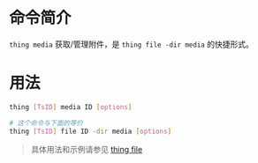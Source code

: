 # 命令简介 

`thing media` 获取/管理附件，是 `thing file -dir media` 的快捷形式。


# 用法

```bash
thing [TsID] media ID [options]

# 这个命令与下面的等价
thing [TsID] file ID -dir media [options]
```

> 具体用法和示例请参见 [thing file](cmd_thing_file.md)

